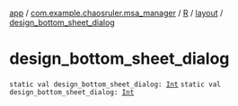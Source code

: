 [app](../../../index.md) / [com.example.chaosruler.msa_manager](../../index.md) / [R](../index.md) / [layout](index.md) / [design_bottom_sheet_dialog](.)

# design_bottom_sheet_dialog

`static val design_bottom_sheet_dialog: `[`Int`](https://kotlinlang.org/api/latest/jvm/stdlib/kotlin/-int/index.html)
`static val design_bottom_sheet_dialog: `[`Int`](https://kotlinlang.org/api/latest/jvm/stdlib/kotlin/-int/index.html)